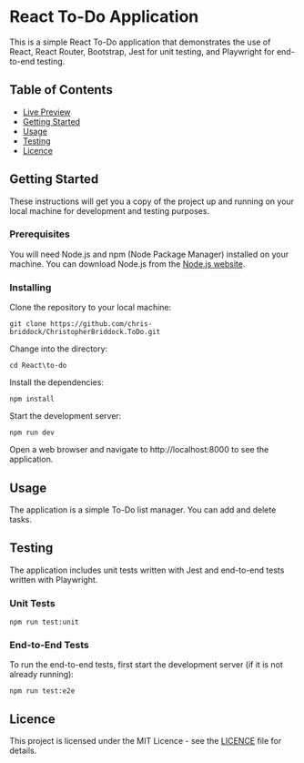 # React To-Do Application

This is a simple React To-Do application that demonstrates the use of React, React Router, Bootstrap, Jest for unit testing, and Playwright for end-to-end testing.

## Table of Contents

- [Live Preview](https://to-do-666bf.web.app/)
- [Getting Started](#getting-started)
- [Usage](#usage)
- [Testing](#testing)
- [Licence](#licence)

## Getting Started

These instructions will get you a copy of the project up and running on your local machine for development and testing purposes.

### Prerequisites

You will need Node.js and npm (Node Package Manager) installed on your machine. You can download Node.js from the [Node.js website](https://nodejs.org/en/download/).

### Installing

Clone the repository to your local machine:

``` code
git clone https://github.com/chris-briddock/ChristopherBriddock.ToDo.git
```

Change into the directory:

``` code
cd React\to-do
```

Install the dependencies:

``` code
npm install
```

Start the development server:

``` code
npm run dev
```

Open a web browser and navigate to http://localhost:8000 to see the application.

## Usage

The application is a simple To-Do list manager. You can add and delete tasks.

## Testing

The application includes unit tests written with Jest and end-to-end tests written with Playwright.

### Unit Tests

``` code
npm run test:unit
```

### End-to-End Tests

To run the end-to-end tests, first start the development server (if it is not already running):

``` code
npm run test:e2e
```

## Licence

This project is licensed under the MIT Licence - see the [LICENCE](LICENCE) file for details.
